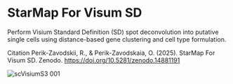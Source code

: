 # StarMap For Visum SD

 Perform Visium Standard Definition (SD) spot deconvolution into putative single cells using distance-based gene clustering and cell type formulation.

 Citation
 Perik-Zavodskii, R., & Perik-Zavodskaia, O. (2025). StarMap For Visum SD. Zenodo. https://doi.org/10.5281/zenodo.14881191

 ![scVisiumS3 001](https://github.com/user-attachments/assets/0bfcfe4f-0566-4868-b285-b60125a5bd28)

